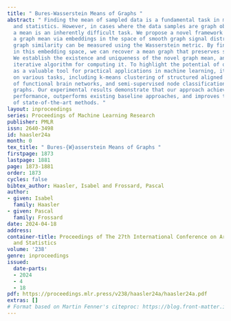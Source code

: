 ```yaml
---
title: " Bures-Wasserstein Means of Graphs "
abstract: " Finding the mean of sampled data is a fundamental task in machine learning
  and statistics. However, in cases where the data samples are graph objects, defining
  a mean is an inherently difficult task. We propose a novel framework for defining
  a graph mean via embeddings in the space of smooth graph signal distributions, where
  graph similarity can be measured using the Wasserstein metric. By finding a mean
  in this embedding space, we can recover a mean graph that preserves structural information.
  We establish the existence and uniqueness of the novel graph mean, and provide an
  iterative algorithm for computing it. To highlight the potential of our framework
  as a valuable tool for practical applications in machine learning, it is evaluated
  on various tasks, including k-means clustering of structured aligned graphs, classification
  of functional brain networks, and semi-supervised node classification in multi-layer
  graphs. Our experimental results demonstrate that our approach achieves consistent
  performance, outperforms existing baseline approaches, and improves the performance
  of state-of-the-art methods. "
layout: inproceedings
series: Proceedings of Machine Learning Research
publisher: PMLR
issn: 2640-3498
id: haasler24a
month: 0
tex_title: " Bures-{W}asserstein Means of Graphs "
firstpage: 1873
lastpage: 1881
page: 1873-1881
order: 1873
cycles: false
bibtex_author: Haasler, Isabel and Frossard, Pascal
author:
- given: Isabel
  family: Haasler
- given: Pascal
  family: Frossard
date: 2024-04-18
address:
container-title: Proceedings of The 27th International Conference on Artificial Intelligence
  and Statistics
volume: '238'
genre: inproceedings
issued:
  date-parts:
  - 2024
  - 4
  - 18
pdf: https://proceedings.mlr.press/v238/haasler24a/haasler24a.pdf
extras: []
# Format based on Martin Fenner's citeproc: https://blog.front-matter.io/posts/citeproc-yaml-for-bibliographies/
---
```


